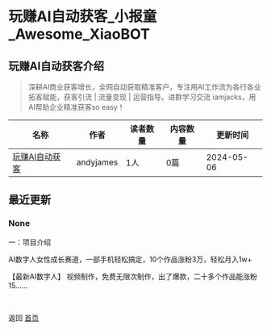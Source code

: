 # 玩赚AI自动获客_小报童_Awesome_XiaoBOT

## 玩赚AI自动获客介绍
> 深耕AI商业获客增长，全网自动获取精准客户，专注用AI工作流为各行各业拓客赋能，获客引流 | 流量变现 | 运营指导。进群学习交流 iamjacks，用AI帮助企业精准获客so easy！  
  


|名称|作者|读者数量|内容数量|更新时间|
|---|---|---|---|---|
|[玩赚AI自动获客](https://xiaobot.net/p/iamgpt?refer=0b133df9-27dc-423b-8101-639049001c13)|andyjames|1人|0篇|2024-05-06|

## 最近更新
### None

一：项目介绍

AI数字人女性成长赛道，一部手机轻松搞定，10个作品涨粉3万，轻松月入1w+

【最新AI数字人】 视频制作，免费无限次制作，出了爆款，二十多个作品能涨粉15......


<a href="https://github.com/Reno9527/awesome-xiaobot" style="color: white; text-decoration: none;">awesome-xiaobot</a>

返回 [首页](../README.md)
